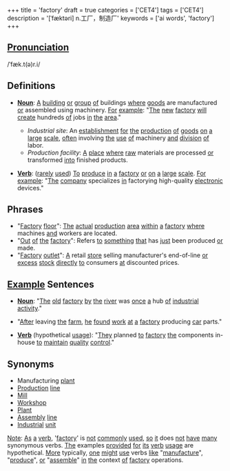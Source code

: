 +++
title = 'factory'
draft = true
categories = ['CET4']
tags = ['CET4']
description = '[ˈfæktəri] n.工厂，制造厂'
keywords = ['ai words', 'factory']
+++

## [Pronunciation](/post/pronunciation/)
/ˈfæk.t(ə)r.i/

## Definitions
- **[Noun](/post/noun/)**: [A](/post/a/) [building](/post/building/) [or](/post/or/) [group](/post/group/) [of](/post/of/) buildings [where](/post/where/) [goods](/post/goods/) are manufactured [or](/post/or/) assembled using machinery. [For](/post/for/) [example](/post/example/): "[The](/post/the/) [new](/post/new/) [factory](/post/factory/) [will](/post/will/) [create](/post/create/) hundreds [of](/post/of/) jobs [in](/post/in/) [the](/post/the/) [area](/post/area/)."
  - _Industrial site_: An [establishment](/post/establishment/) [for](/post/for/) [the](/post/the/) [production](/post/production/) [of](/post/of/) [goods](/post/goods/) [on](/post/on/) [a](/post/a/) [large](/post/large/) [scale](/post/scale/), [often](/post/often/) involving [the](/post/the/) [use](/post/use/) [of](/post/of/) machinery [and](/post/and/) [division](/post/division/) [of](/post/of/) labor.
  - _Production facility_: [A](/post/a/) [place](/post/place/) [where](/post/where/) [raw](/post/raw/) materials are processed [or](/post/or/) transformed [into](/post/into/) finished products.
  
- **[Verb](/post/verb/)**: ([rarely](/post/rarely/) [used](/post/used/)) [To](/post/to/) [produce](/post/produce/) [in](/post/in/) [a](/post/a/) [factory](/post/factory/) [or](/post/or/) [on](/post/on/) [a](/post/a/) [large](/post/large/) [scale](/post/scale/). [For](/post/for/) [example](/post/example/): "[The](/post/the/) [company](/post/company/) specializes [in](/post/in/) factorying high-quality [electronic](/post/electronic/) devices."

## Phrases
- "[Factory](/post/factory/) [floor](/post/floor/)": [The](/post/the/) [actual](/post/actual/) [production](/post/production/) [area](/post/area/) [within](/post/within/) [a](/post/a/) [factory](/post/factory/) [where](/post/where/) machines [and](/post/and/) workers are located.
- "[Out](/post/out/) [of](/post/of/) [the](/post/the/) [factory](/post/factory/)": Refers [to](/post/to/) [something](/post/something/) [that](/post/that/) has [just](/post/just/) been produced [or](/post/or/) made.
- "[Factory](/post/factory/) [outlet](/post/outlet/)": [A](/post/a/) retail [store](/post/store/) selling manufacturer's end-of-line [or](/post/or/) [excess](/post/excess/) [stock](/post/stock/) [directly](/post/directly/) [to](/post/to/) consumers [at](/post/at/) discounted prices.

## [Example](/post/example/) Sentences
- **[Noun](/post/noun/)**: "[The](/post/the/) [old](/post/old/) [factory](/post/factory/) [by](/post/by/) [the](/post/the/) [river](/post/river/) was [once](/post/once/) [a](/post/a/) hub [of](/post/of/) [industrial](/post/industrial/) [activity](/post/activity/)."
- "[After](/post/after/) leaving [the](/post/the/) [farm](/post/farm/), [he](/post/he/) [found](/post/found/) [work](/post/work/) [at](/post/at/) [a](/post/a/) [factory](/post/factory/) producing [car](/post/car/) parts."
  
- **[Verb](/post/verb/)** (hypothetical [usage](/post/usage/)): "[They](/post/they/) planned [to](/post/to/) [factory](/post/factory/) [the](/post/the/) components in-house [to](/post/to/) [maintain](/post/maintain/) [quality](/post/quality/) [control](/post/control/)."

## Synonyms
- Manufacturing [plant](/post/plant/)
- [Production](/post/production/) [line](/post/line/)
- [Mill](/post/mill/)
- [Workshop](/post/workshop/)
- [Plant](/post/plant/)
- [Assembly](/post/assembly/) [line](/post/line/)
- [Industrial](/post/industrial/) [unit](/post/unit/)

[Note](/post/note/): [As](/post/as/) [a](/post/a/) [verb](/post/verb/), '[factory](/post/factory/)' is [not](/post/not/) [commonly](/post/commonly/) [used](/post/used/), [so](/post/so/) [it](/post/it/) does [not](/post/not/) [have](/post/have/) [many](/post/many/) synonymous verbs. [The](/post/the/) examples [provided](/post/provided/) [for](/post/for/) [its](/post/its/) [verb](/post/verb/) [usage](/post/usage/) are hypothetical. [More](/post/more/) typically, [one](/post/one/) [might](/post/might/) [use](/post/use/) verbs [like](/post/like/) "[manufacture](/post/manufacture/)", "[produce](/post/produce/)", [or](/post/or/) "[assemble](/post/assemble/)" [in](/post/in/) [the](/post/the/) context [of](/post/of/) [factory](/post/factory/) operations.
